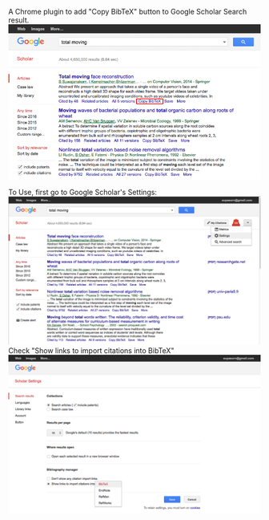 A Chrome plugin to add "Copy BibTeX" button to Google Scholar Search result.
![Copy Button](/imgs/sc0.png)

To Use, first go to Google Scholar's Settings:
![Go to Settings](/imgs/sc1.png)
Check "Show links to import citations into BibTeX"
![alt tag](/imgs/sc2.png)

